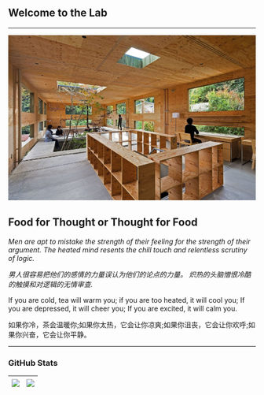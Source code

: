 ## Welcome to the Lab
---

<img src="LandingPage3.jpg"/>

## Food for Thought or Thought for Food
*Men are apt to mistake the strength of their feeling for the strength of their argument. The heated mind resents the chill touch and relentless scrutiny of logic.*

*男人很容易把他们的感情的力量误认为他们的论点的力量。 炽热的头脑憎恨冷酷的触摸和对逻辑的无情审查.*

If you are cold, tea will warm you; if you are too heated, it will cool you; If you are depressed, it will cheer you; If you are excited, it will calm you.

如果你冷，茶会温暖你;如果你太热，它会让你凉爽;如果你沮丧，它会让你欢呼;如果你兴奋，它会让你平静。

---
### GitHub Stats
| <a href=""><img align="center" src="https://github-readme-stats.vercel.app/api?username=chrisAXZA&count_private=true&title_color=FD9047&icon_color=FD9047&text_color=0C2233&show_icons=true&custom_title=Axiomatik's+GitHub+Stats&hide_border=true"/></a> | <a href=""><img align="center" src="https://github-readme-stats.vercel.app/api/top-langs/?username=chrisAXZA&langs_count=8&layout=compact&hide_border=true&custom_title=Most+Used+Ingredients"/></a> |
| ------------- | ------------- |

<!--

<img align="left" src="https://github-readme-stats.vercel.app/api?username=chrisAXZA&count_private=true&title_color=FD9047&icon_color=FD9047&text_color=0C2233&show_icons=true&custom_title=My+GitHub+Stats" />
<img align="right" src="https://github-readme-stats.vercel.app/api/top-langs/?username=chrisAXZA"/>

<img src="https://github-readme-stats.vercel.app/api?username=chrisAXZA&count_private=true&title_color=FD9047&icon_color=FD9047&text_color=0C2233&show_icons=true&custom_title=My+GitHub+Stats" />
<img src="https://github-readme-stats.vercel.app/api/top-langs/?username=chrisAXZA&langs_count=10&layout=compact"/>

### Hi there 👋
**chrisAXZA/chrisAXZA** is a ✨ _special_ ✨ repository because its `README.md` (this file) appears on your GitHub profile.

Here are some ideas to get you started:

- 🔭 I’m currently working on ...
- 🌱 I’m currently learning ...
- 👯 I’m looking to collaborate on ...
- 🤔 I’m looking for help with ...
- 💬 Ask me about ...
- 📫 How to reach me: ...
- 😄 Pronouns: ...
- ⚡ Fun fact: ...
-->

